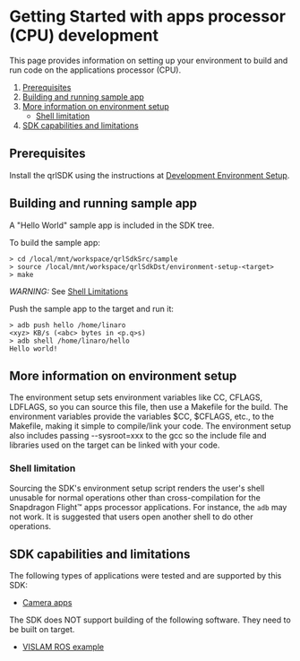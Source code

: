 # Getting Started with apps processor (CPU) development

This page provides information on setting up your environment to build and run code on the applications processor (CPU).

1. [Prerequisites](#prerequisites)
1. [Building and running sample app](#building-and-running-sample-app)
1. [More information on environment setup](#more-information-on-environment-setup)
   * [Shell limitation](#shell-limitation)
1. [SDK capabilities and limitations](#sdk-capabilities-and-limitations)

## Prerequisites
Install the qrlSDK using the instructions at [Development Environment Setup](DevEnvSetup.md).

## Building and running sample app
A "Hello World" sample app is included in the SDK tree.

To build the sample app:
```
> cd /local/mnt/workspace/qrlSdkSrc/sample
> source /local/mnt/workspace/qrlSdkDst/environment-setup-<target>
> make
```

*WARNING:* See [Shell Limitations](#shell-limitation)

Push the sample app to the target and run it:
```
> adb push hello /home/linaro
<xyz> KB/s (<abc> bytes in <p.q>s)
> adb shell /home/linaro/hello
Hello world!
```

## More information on environment setup
The environment setup sets environment variables like CC, CFLAGS, LDFLAGS, so you can source this file, then use a Makefile for the build. The environment variables provide the variables $CC, $CFLAGS, etc., to the Makefile, making it simple to compile/link your code. The environment setup also includes passing --sysroot=xxx to the gcc so the include file and libraries used on the target can be linked with your code.

### Shell limitation
Sourcing the SDK's environment setup script renders the user's shell unusable for normal operations other than cross-compilation for the Snapdragon Flight™ apps processor applications. For instance, the ```adb``` may not work. It is suggested that users open another shell to do other operations.

## SDK capabilities and limitations
The following types of applications were tested and are supported by this SDK:
- [Camera apps](https://github.com/ATLFlight/ATLFlightDocs/blob/master/CameraProg.md)

The SDK does NOT support building of the following software. They need to be built on target.
- [VISLAM ROS example](https://github.com/ATLFlight/ros-examples)
